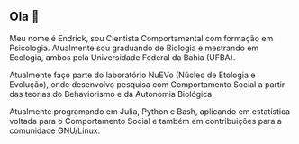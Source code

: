 ## Ola 👋

Meu nome é Endrick, sou Cientista Comportamental com formação em Psicologia. Atualmente sou graduando de Biologia e mestrando em Ecologia, ambos pela Universidade Federal da Bahia (UFBA).

Atualmente faço parte do laboratório NuEVo (Núcleo de Etologia e Evolução), onde desenvolvo pesquisa com Comportamento Social a partir das teorias do Behaviorismo e da Autonomia Biológica.

Atualmente programando em Julia, Python e Bash, aplicando em estatística voltada para o Comportamento Social e também em contribuições para a comunidade GNU/Linux.
